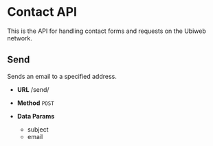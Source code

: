 # Contact API

This is the API for handling contact forms and requests on the Ubiweb network.

## Send

Sends an email to a specified address.

- **URL**
	/send/

- **Method**
	`POST`

- **Data Params**
	- subject
	- email

